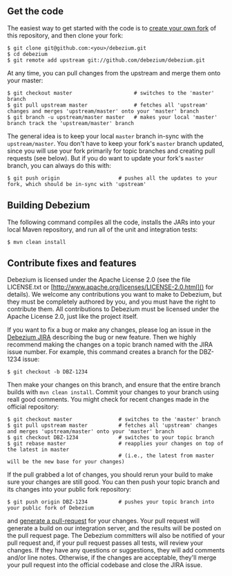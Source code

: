 ## Get the code

The easiest way to get started with the code is to [create your own fork](http://help.github.com/forking/) of this repository, and then clone your fork:

	$ git clone git@github.com:<you>/debezium.git
	$ cd debezium
	$ git remote add upstream git://github.com/debezium/debezium.git
	
At any time, you can pull changes from the upstream and merge them onto your master:

	$ git checkout master                    # switches to the 'master' branch
	$ git pull upstream master               # fetches all 'upstream' changes and merges 'upstream/master' onto your 'master' branch
    $ git branch -u upstream/master master   # makes your local 'master' branch track the 'upstream/master' branch

The general idea is to keep your local `master` branch in-sync with the `upstream/master`. You don't have to keep your fork's `master` branch updated, since you will use your fork primarily for topic branches and creating pull requests (see below). But if you do want to update your fork's `master` branch, you can always do this with:

	$ git push origin                   # pushes all the updates to your fork, which should be in-sync with 'upstream'


## Building Debezium

The following command compiles all the code, installs the JARs into your local Maven repository, and run all of the unit and integration tests:

	$ mvn clean install

## Contribute fixes and features

Debezium is licensed under the Apache License 2.0 (see the file LICENSE.txt or [http://www.apache.org/licenses/LICENSE-2.0.html]() for details). We welcome any contributions you want to make to Debezium, but they must be completely authored by you, and you must have the right to contribute them. All contributions to Debezium must be licensed under the Apache License 2.0, just like the project itself.

If you want to fix a bug or make any changes, please log an issue in the [Debezium JIRA](https://issues.jboss.org/browse/DBZ) describing the bug or new feature. Then we highly recommend making the changes on a topic branch named with the JIRA issue number. For example, this command creates a branch for the DBZ-1234 issue:

	$ git checkout -b DBZ-1234

Then make your changes on this branch, and ensure that the entire branch builds with `mvn clean install`. Commit your changes to your branch using reall good comments. You might check for recent changes made in the official repository:

	$ git checkout master               # switches to the 'master' branch
	$ git pull upstream master          # fetches all 'upstream' changes and merges 'upstream/master' onto your 'master' branch
	$ git checkout DBZ-1234             # switches to your topic branch
	$ git rebase master                 # reapplies your changes on top of the latest in master
	                                    # (i.e., the latest from master will be the new base for your changes)

If the pull grabbed a lot of changes, you should rerun your build to make sure your changes are still good.
You can then push your topic branch and its changes into your public fork repository:

	$ git push origin DBZ-1234          # pushes your topic branch into your public fork of Debezium

and [generate a pull-request](http://help.github.com/pull-requests/) for your changes. Your pull request will generate a build on our integration server, and the results will be posted on the pull request page. The Debezium committers will also be notified of your pull request and, if your pull request passes all tests, will review your changes. If they have any questions or suggestions, they will add comments and/or line notes. Otherwise, if the changes are acceptable, they'll merge your pull request into the official codebase and close the JIRA issue.
